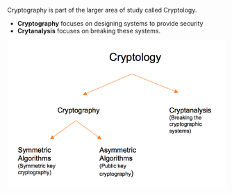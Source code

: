 
Cryptography is part of the larger area of study called Cryptology. 

- **Cryptography** focuses on designing systems to provide security
- **Crytanalysis** focuses on breaking these systems.

![](.guides/img/cryptology.png) 